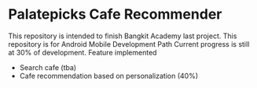 # Palatepicks Cafe Recommender

This repository is intended to finish Bangkit Academy last project. This repository is for Android Mobile Development Path
Current progress is still at 30% of development. Feature implemented
- Search cafe (tba)
- Cafe recommendation based on personalization (40%)

  
